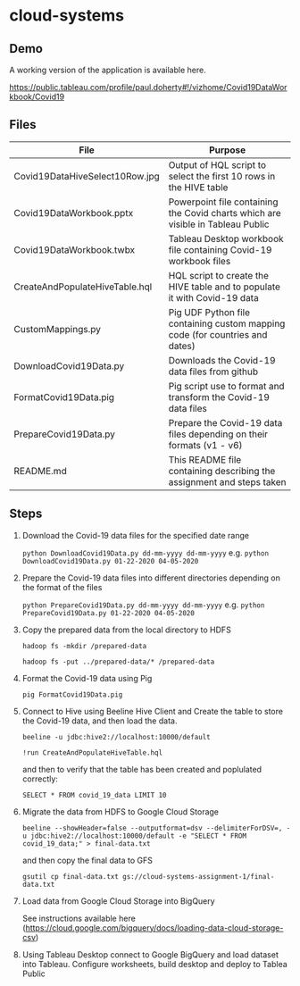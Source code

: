# cloud-systems

## Demo

  A working version of the application is available here.
  
  https://public.tableau.com/profile/paul.doherty#!/vizhome/Covid19DataWorkbook/Covid19

## Files

| File                           | Purpose                                                                          |
| ------------------------------ | -------------------------------------------------------------------------------- |
| Covid19DataHiveSelect10Row.jpg | Output of HQL script to select the first 10 rows in the HIVE table               |
| Covid19DataWorkbook.pptx       | Powerpoint file containing the Covid charts which are visible in Tableau Public  |
| Covid19DataWorkbook.twbx       | Tableau Desktop workbook file containing Covid-19 workbook files                 |
| CreateAndPopulateHiveTable.hql | HQL script to create the HIVE table and to populate it with Covid-19 data        |
| CustomMappings.py              | Pig UDF Python file containing custom mapping code (for countries and dates)     |
| DownloadCovid19Data.py         | Downloads the Covid-19 data files from github                                    |
| FormatCovid19Data.pig          | Pig script use to format and transform the Covid-19 data files                   |
| PrepareCovid19Data.py          | Prepare the Covid-19 data files depending on their formats (v1 - v6)             |
| README.md                      | This README file containing describing the assignment and steps taken            |


## Steps

1. Download the Covid-19 data files for the specified date range

   `python DownloadCovid19Data.py dd-mm-yyyy dd-mm-yyyy`
   e.g. `python DownloadCovid19Data.py 01-22-2020 04-05-2020`

2. Prepare the Covid-19 data files into different directories depending on the format of the files
 
   `python PrepareCovid19Data.py dd-mm-yyyy dd-mm-yyyy`
   e.g. `python PrepareCovid19Data.py 01-22-2020 04-05-2020`
  
3. Copy the prepared data from the local directory to HDFS

   `hadoop fs -mkdir /prepared-data`
   
   `hadoop fs -put ../prepared-data/* /prepared-data`
   
4. Format the Covid-19 data using Pig
 
   `pig FormatCovid19Data.pig`

5. Connect to Hive using Beeline Hive Client and Create the table to store the Covid-19 data, and then load the data.
 
   `beeline -u jdbc:hive2://localhost:10000/default`
   
   `!run CreateAndPopulateHiveTable.hql`
   
   and then to verify that the table has been created and poplulated correctly:
   
   `SELECT * FROM covid_19_data LIMIT 10`

6. Migrate the data from HDFS to Google Cloud Storage
  
   `beeline --showHeader=false --outputformat=dsv --delimiterForDSV=, -u jdbc:hive2://localhost:10000/default -e "SELECT * FROM covid_19_data;" > final-data.txt`
   
   and then copy the final data to GFS
   
   `gsutil cp final-data.txt gs://cloud-systems-assignment-1/final-data.txt`
   
 7. Load data from Google Cloud Storage into BigQuery
 
    See instructions available here (https://cloud.google.com/bigquery/docs/loading-data-cloud-storage-csv)
    
 8. Using Tableau Desktop connect to Google BigQuery and load dataset into Tableau. Configure worksheets, build desktop and deploy to Tablea Public
   
